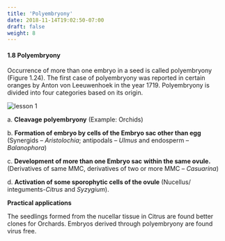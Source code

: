 ```yaml
---
title: 'Polyembryony'
date: 2018-11-14T19:02:50-07:00
draft: false
weight: 8
---
```


#### 1.8 Polyembryony


Occurrence of more than one embryo in a
seed is called polyembryony (Figure 1.24).
The first case of polyembryony was reported
in certain oranges by Anton von Leeuwenhoek
in the year 1719. Polyembryony is divided into
four categories based on its origin.



![lesson 1](/books/12-biology/botany/images/41.png )





a. **Cleavage polyembryony** (Example: Orchids)


b. **Formation of embryo by cells of the **Embryo**
**sac** other than egg** (Synergids – *Aristolochia*;
antipodals – *Ulmus* and endosperm –
*Balanophora*)


c. **Development of more than one Embryo sac**
**within the same ovule.** (Derivatives of same
MMC, derivatives of two or more MMC –
*Casuarina*)


d. **Activation of some sporophytic cells of **the**
**ovule**** (Nucellus/ integuments-*Citrus* and
*Syzygium*).


**Practical applications**


The seedlings formed from the nucellar tissue
in Citrus are found better clones for Orchards.
Embryos derived through polyembryony are
found virus free.
